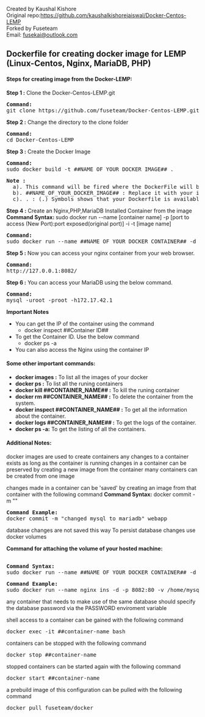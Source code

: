 Created by Kaushal Kishore <br>
Original repo:https://github.com/kaushalkishorejaiswal/Docker-Centos-LEMP <br>
Forked by Fuseteam <br>
Email: fusekai@outlook.com <br>

<h2>Dockerfile for creating docker image for LEMP (Linux-Centos, Nginx, MariaDB, PHP)</h2>

<h4>Steps for creating image from the Docker-LEMP:</h4>

<b>Step 1 :</b> Clone the Docker-Centos-LEMP.git
<pre>
<b>Command: </b>
git clone https://github.com/fuseteam/Docker-Centos-LEMP.git
</pre>

<b>Step 2 :</b> Change the directory to the clone folder
<pre>
<b>Command:</b>
cd Docker-Centos-LEMP
</pre>

<b>Step 3 :</b> Create the Docker Image
<pre>
<b>Command: </b>
sudo docker build -t ##NAME_OF_YOUR_DOCKER_IMAGE## .
</pre>

<pre>
<b>Note : </b>
  a). This command will be fired where the DockerFile will be placed
  b). ##NAME_OF_YOUR_DOCKER_IMAGE## : Replace it with your image name
  c). . : (.) Symbols shows that your Dockerfile is available on the same directory where you are running the command.
</pre>

<b>Step 4 :</b> Create an Nginx,PHP,MariaDB Installed Container from the image
<b>Command Syntax: </b>
sudo docker run --name [container name] -p [port to access (New Port):port exposed(original port)] -i -t [image name]
<pre>
<b>Command:</b>
sudo docker run --name ##NAME_OF_YOUR_DOCKER_CONTAINER## -d -p 8082:80 -p3307:3306 ##NAME_OF_YOUR_DOCKER_IMAGE##
</pre>

<b>Step 5 :</b> Now you can access your nginx container from your web browser.
<pre>
<b>Command:</b>
http://127.0.0.1:8082/
</pre>

<b>Step 6 :</b> You can access your MariaDB using the below command.
<pre>
<b>Command:</b>
mysql -uroot -proot -h172.17.42.1
</pre>
<b>Important Notes</b>
<ul>
  <li>
    You can get the IP of the container using the command
    <ul><li>docker inspect ##Container ID##</li></ul>
  </li>
  <li>
    To get the Container ID. Use the below command
    <ul><li>docker ps -a</li></ul>
  </li>
  <li>You can also access the Nginx using the container IP</p>
</ul>

<h4>Some other important commands:</h4>
<ul>
<li><b>docker images :</b> To list all the images of your docker</li>
<li><b>docker ps :</b> To list all the runing containers</li>
<li><b>docker kill ##CONTAINER_NAME## :</b> To kill the runing container</li>
<li><b>docker rm ##CONTAINER_NAME## :</b> To delete the container from the system.</li>
<li><b>docker inspect ##CONTAINER_NAME## :</b> To get all the information about the container.</li>
<li><b>docker logs ##CONTAINER_NAME## :</b> To get the logs of the container.</li>
<li><b>docker ps -a:</b> To get the listing of all the containers.</li>
</ul>

<h4>Additional Notes:</h4>
docker images are used to create containers any changes to a container
exists as long as the container is running changes in a container can
be preserved by creating a new image from the container many
containers can be created from one image
 
changes made in a container can be 'saved' by creating an image from
that container with the following command
<b>Command Syntax:</b>
docker commit -m "<changes you made>" <container-name>
</pre>

<pre>
<b>Command Example:</b>
docker commit -m "changed mysql to mariadb" webapp
</pre>
 
database changes are not saved this way
To persist database changes use docker volumes

<b>Command for attaching the volume of your hosted machine:</b>
<pre>

<b>Command Syntax:</b>
sudo docker run --name ##NAME_OF_YOUR_DOCKER_CONTAINER## -d -p 8082:80 -v ##HOSTED_VOLUME_LOCATION##:##CONTAINER_VOLUME_LOCATION## ##YOUR_IMAGE_NAME##
</pre>

<pre>
<b>Command Example:</b>
sudo docker run --name nginx_ins -d -p 8082:80 -v /home/mysqldata:/var/lib/mysql clemp
</pre>

any container that needs to make use of the same database should specify the database password via the PASSWORD enviroment variable

shell access to a container can be gained with the following command
<pre>docker exec -it ##container-name bash</pre>
 
containers can be stopped with the following command
<pre>docker stop ##container-name</pre>
 
stopped containers can be started again with the following command
<pre>docker start ##container-name</pre>

a prebuild image of this configuration can be pulled with the following command
<pre>docker pull fuseteam/docker</pre>
